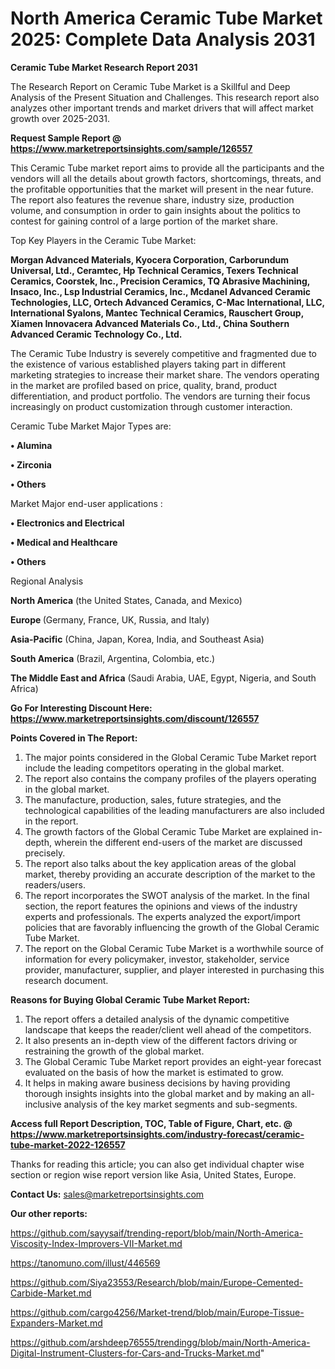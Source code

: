 # North America Ceramic Tube Market 2025: Complete Data Analysis 2031

<strong>Ceramic Tube Market Research Report 2031</strong>

The Research Report on Ceramic Tube Market is a Skillful and Deep Analysis of the Present Situation and Challenges. This research report also analyzes other important trends and market drivers that will affect market growth over 2025-2031.

<strong>Request Sample Report @ <a href=https://www.marketreportsinsights.com/sample/126557>https://www.marketreportsinsights.com/sample/126557</a></strong>

This Ceramic Tube market report aims to provide all the participants and the vendors will all the details about growth factors, shortcomings, threats, and the profitable opportunities that the market will present in the near future. The report also features the revenue share, industry size, production volume, and consumption in order to gain insights about the politics to contest for gaining control of a large portion of the market share.

Top Key Players in the Ceramic Tube Market:

<strong>Morgan Advanced Materials, Kyocera Corporation, Carborundum Universal, Ltd., Ceramtec, Hp Technical Ceramics, Texers Technical Ceramics, Coorstek, Inc., Precision Ceramics, TQ Abrasive Machining, Insaco, Inc., Lsp Industrial Ceramics, Inc., Mcdanel Advanced Ceramic Technologies, LLC, Ortech Advanced Ceramics, C-Mac International, LLC, International Syalons, Mantec Technical Ceramics, Rauschert Group, Xiamen Innovacera Advanced Materials Co., Ltd., China Southern Advanced Ceramic Technology Co., Ltd.</strong>

The Ceramic Tube Industry is severely competitive and fragmented due to the existence of various established players taking part in different marketing strategies to increase their market share. The vendors operating in the market are profiled based on price, quality, brand, product differentiation, and product portfolio. The vendors are turning their focus increasingly on product customization through customer interaction.

Ceramic Tube Market Major Types are:

<strong>• Alumina

• Zirconia

• Others</strong>

Market Major end-user applications :

<strong>• Electronics and Electrical

• Medical and Healthcare

• Others</strong>

Regional Analysis

</u><strong><b>North America</b></strong> (the United States, Canada, and Mexico)

<strong><b>Europe </b></strong>(Germany, France, UK, Russia, and Italy)

<strong><b>Asia-Pacific</b></strong> (China, Japan, Korea, India, and Southeast Asia)

<strong><b>South America</b></strong> (Brazil, Argentina, Colombia, etc.)

<strong><b>The Middle East and Africa</b></strong> (Saudi Arabia, UAE, Egypt, Nigeria, and South Africa)

<strong>Go For Interesting Discount Here: <a href=https://www.marketreportsinsights.com/discount/126557>https://www.marketreportsinsights.com/discount/126557</a></strong>

<strong>Points Covered in The Report:</strong>
<ol>
  <li>The major points considered in the Global Ceramic Tube Market report include the leading competitors operating in the global market.</li>
  <li>The report also contains the company profiles of the players operating in the global market.</li>
  <li>The manufacture, production, sales, future strategies, and the technological capabilities of the leading manufacturers are also included in the report.</li>
  <li>The growth factors of the Global Ceramic Tube Market are explained in-depth, wherein the different end-users of the market are discussed precisely.</li>
  <li>The report also talks about the key application areas of the global market, thereby providing an accurate description of the market to the readers/users.</li>
  <li>The report incorporates the SWOT analysis of the market. In the final section, the report features the opinions and views of the industry experts and professionals. The experts analyzed the export/import policies that are favorably influencing the growth of the Global Ceramic Tube Market.</li>
  <li>The report on the Global Ceramic Tube Market is a worthwhile source of information for every policymaker, investor, stakeholder, service provider, manufacturer, supplier, and player interested in purchasing this research document.</li>
</ol>
<strong>Reasons for Buying Global Ceramic Tube Market Report:</strong>

<ol>
  <li>The report offers a detailed analysis of the dynamic competitive landscape that keeps the reader/client well ahead of the competitors.</li>
  <li>It also presents an in-depth view of the different factors driving or restraining the growth of the global market.</li>
  <li>The Global Ceramic Tube Market report provides an eight-year forecast evaluated on the basis of how the market is estimated to grow.</li>
  <li>It helps in making aware business decisions by having providing thorough insights insights into the global market and by making an all-inclusive analysis of the key market segments and sub-segments.</li>
</ol>
<strong>Access full Report Description, TOC, Table of Figure, Chart, etc. @ <a href=https://www.marketreportsinsights.com/industry-forecast/ceramic-tube-market-2022-126557>https://www.marketreportsinsights.com/industry-forecast/ceramic-tube-market-2022-126557</a></strong>


Thanks for reading this article; you can also get individual chapter wise section or region wise report version like Asia, United States, Europe.

<strong>Contact Us:</strong>
sales@marketreportsinsights.com

<strong>Our other reports:</strong>

<a href=https://github.com/sayysaif/trending-report/blob/main/North-America-Viscosity-Index-Improvers-VII-Market.md>https://github.com/sayysaif/trending-report/blob/main/North-America-Viscosity-Index-Improvers-VII-Market.md</a>

<a href=https://tanomuno.com/illust/446569>https://tanomuno.com/illust/446569</a>

<a href=https://github.com/Siya23553/Research/blob/main/Europe-Cemented-Carbide-Market.md>https://github.com/Siya23553/Research/blob/main/Europe-Cemented-Carbide-Market.md</a>

<a href=https://github.com/cargo4256/Market-trend/blob/main/Europe-Tissue-Expanders-Market.md>https://github.com/cargo4256/Market-trend/blob/main/Europe-Tissue-Expanders-Market.md</a>

<a href=https://github.com/arshdeep76555/trendingg/blob/main/North-America-Digital-Instrument-Clusters-for-Cars-and-Trucks-Market.md>https://github.com/arshdeep76555/trendingg/blob/main/North-America-Digital-Instrument-Clusters-for-Cars-and-Trucks-Market.md</a>"

